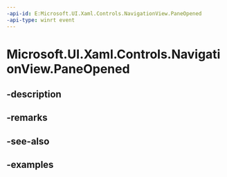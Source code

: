 ```yaml
---
-api-id: E:Microsoft.UI.Xaml.Controls.NavigationView.PaneOpened
-api-type: winrt event
---
```


<!-- Event syntax.
public event TypedEventHandler PaneOpened<NavigationView,  object>
-->

# Microsoft.UI.Xaml.Controls.NavigationView.PaneOpened

## -description

## -remarks

## -see-also

## -examples

